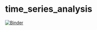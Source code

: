 # time_series_analysis

[![Binder](https://mybinder.org/badge_logo.svg)](https://mybinder.org/v2/gh/nabilbalbed/time_series_analysis/HEAD?urlpath=%2Fdoc%2Ftree%2F1_generating_signal.ipynb)
